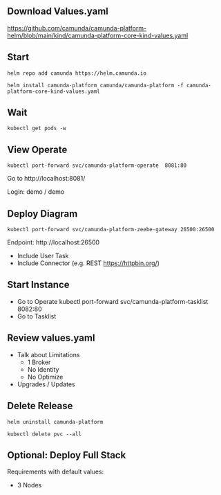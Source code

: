 ## Download Values.yaml
https://github.com/camunda/camunda-platform-helm/blob/main/kind/camunda-platform-core-kind-values.yaml 

## Start
```shell
helm repo add camunda https://helm.camunda.io
```

```shell
helm install camunda-platform camunda/camunda-platform -f camunda-platform-core-kind-values.yaml 
```

## Wait

```shell
kubectl get pods -w
```

## View Operate

```shell
kubectl port-forward svc/camunda-platform-operate  8081:80
```

Go to http://localhost:8081/


Login: demo / demo

## Deploy Diagram

```shell
kubectl port-forward svc/camunda-platform-zeebe-gateway 26500:26500
```

Endpoint: http://localhost:26500
- Include User Task
- Include Connector (e.g. REST https://httpbin.org/)

## Start Instance
- Go to Operate
kubectl port-forward svc/camunda-platform-tasklist 8082:80
- Go to Tasklist

## Review values.yaml
- Talk about Limitations
    - 1 Broker
    - No Identity
    - No Optimize
- Upgrades / Updates

## Delete Release

```shell
helm uninstall camunda-platform
```

```shell
kubectl delete pvc --all
```

## Optional: Deploy Full Stack

Requirements with default values:
- 3 Nodes
